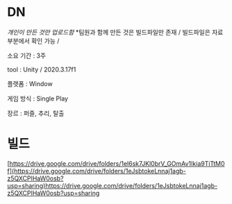# DN 

*개인이 만든 것만 업로드함*
*팀원과 함께 만든 것은 빌드파일만 존재 / 빌드파일은 자료 부분에서 확인 가능 /

소요 기간 : 3주

tool : Unity / 2020.3.17f1

플랫폼 : Window

게임 방식 : Single Play

장르 : 퍼즐, 추리, 탈출





# 빌드 
[https://drive.google.com/drive/folders/1el6sk7JKl0brV_GOmAv1Ikia9TiTtM0f](https://drive.google.com/drive/folders/1eJsbtokeLnnaj1agb-z5QXCPlHaW0osb?usp=sharing)https://drive.google.com/drive/folders/1eJsbtokeLnnaj1agb-z5QXCPlHaW0osb?usp=sharing
